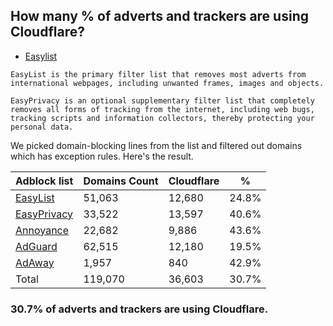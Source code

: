 ## How many % of adverts and trackers are using Cloudflare?


- [Easylist](https://web.archive.org/web/20210516110248/https://easylist.to/)
```
EasyList is the primary filter list that removes most adverts from international webpages, including unwanted frames, images and objects.

EasyPrivacy is an optional supplementary filter list that completely removes all forms of tracking from the internet, including web bugs, tracking scripts and information collectors, thereby protecting your personal data.
```


We picked domain-blocking lines from the list and filtered out domains which has exception rules.
Here's the result.


| Adblock list | Domains Count | Cloudflare | % |
| --- | --- | --- | --- |
| [EasyList](https://easylist.to/easylist/easylist.txt) | 51,063 | 12,680 | 24.8% |
| [EasyPrivacy](https://easylist.to/easylist/easyprivacy.txt) | 33,522 | 13,597 | 40.6% |
| [Annoyance](https://secure.fanboy.co.nz/fanboy-annoyance.txt) | 22,682 | 9,886 | 43.6% |
| [AdGuard](https://adguardteam.github.io/AdGuardSDNSFilter/Filters/filter.txt) | 62,515 | 12,180 | 19.5% |
| [AdAway](https://raw.githubusercontent.com/AdAway/adaway.github.io/master/hosts.txt) | 1,957 | 840 | 42.9% |
| Total | 119,070 | 36,603 | 30.7% |


### 30.7% of adverts and trackers are using Cloudflare.